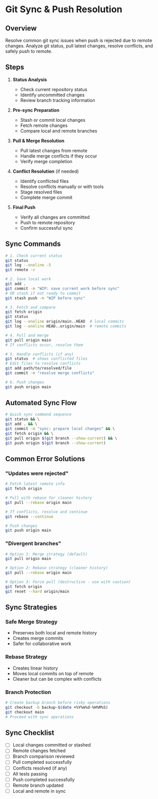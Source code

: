 # Git Sync & Push Resolution

## Overview

Resolve common git sync issues when push is rejected due to remote changes. Analyze git status, pull latest changes, resolve conflicts, and safely push to remote.

## Steps

1. **Status Analysis**
   - Check current repository status
   - Identify uncommitted changes
   - Review branch tracking information

2. **Pre-sync Preparation**
   - Stash or commit local changes
   - Fetch remote changes
   - Compare local and remote branches

3. **Pull & Merge Resolution**
   - Pull latest changes from remote
   - Handle merge conflicts if they occur
   - Verify merge completion

4. **Conflict Resolution** (if needed)
   - Identify conflicted files
   - Resolve conflicts manually or with tools
   - Stage resolved files
   - Complete merge commit

5. **Final Push**
   - Verify all changes are committed
   - Push to remote repository
   - Confirm successful sync

## Sync Commands

```bash
# 1. Check current status
git status
git log --oneline -5
git remote -v

# 2. Save local work
git add .
git commit -m "WIP: save current work before sync"
# OR stash if not ready to commit
git stash push -m "WIP before sync"

# 3. Fetch and compare
git fetch origin
git status
git log --oneline origin/main..HEAD  # local commits
git log --oneline HEAD..origin/main  # remote commits

# 4. Pull and merge
git pull origin main
# If conflicts occur, resolve them

# 5. Handle conflicts (if any)
git status  # shows conflicted files
# Edit files to resolve conflicts
git add path/to/resolved/file
git commit -m "resolve merge conflicts"

# 6. Push changes
git push origin main
```

## Automated Sync Flow

```bash
# Quick sync command sequence
git status && \
git add . && \
git commit -m "sync: prepare local changes" && \
git fetch origin && \
git pull origin $(git branch --show-current) && \
git push origin $(git branch --show-current)
```

## Common Error Solutions

### "Updates were rejected"

```bash
# Fetch latest remote info
git fetch origin

# Pull with rebase for cleaner history
git pull --rebase origin main

# If conflicts, resolve and continue
git rebase --continue

# Push changes
git push origin main
```

### "Divergent branches"

```bash
# Option 1: Merge strategy (default)
git pull origin main

# Option 2: Rebase strategy (cleaner history)
git pull --rebase origin main

# Option 3: Force pull (destructive - use with caution)
git fetch origin
git reset --hard origin/main
```

## Sync Strategies

### Safe Merge Strategy

- Preserves both local and remote history
- Creates merge commits
- Safer for collaborative work

### Rebase Strategy

- Creates linear history
- Moves local commits on top of remote
- Cleaner but can be complex with conflicts

### Branch Protection

```bash
# Create backup branch before risky operations
git checkout -b backup-$(date +%Y%m%d-%H%M%S)
git checkout main
# Proceed with sync operations
```

## Sync Checklist

- [ ] Local changes committed or stashed
- [ ] Remote changes fetched
- [ ] Branch comparison reviewed
- [ ] Pull completed successfully
- [ ] Conflicts resolved (if any)
- [ ] All tests passing
- [ ] Push completed successfully
- [ ] Remote branch updated
- [ ] Local and remote in sync
